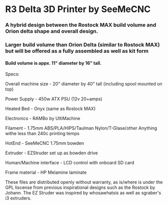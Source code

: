 # R3 Delta 3D Printer by SeeMeCNC #

### A hybrid design between the Rostock MAX build volume and Orion delta shape and overall design. ###

### Larger build volume than Orion Delta (similar to Rostock MAX) but will be offered as a fully assembled as well as kit form ###

#### Build volume is appx. 11" diameter by 16" tall. ####


Specs:

Overall machine size - 20" diameter by 40" tall (including spool mounted on top)

Power Supply - 450w ATX PSU (12v 20+amps)

Heated Bed - Onyx (same as Rostock MAX)

Electronics - RAMBo by UltiMachine

Filament - 1.75mm ABS/PLA/HIPS/Taulman Nylon/T-Glase/other 
Anything withe less than 240c printing temps

HotEnd - SeeMeCNC 1.75mm bowden 

Extruder - EZStruder set up as bowden drive

Human/Machine interface - LCD control with onboard SD card

Frame material - HP Melamine laminate





These files are distributed openly without warranty, as is/where is under the GPL liscense from previous inspirational designs such as the Rostock by Johann. The EZ Struder was inspired by whosawhatsis as well as sgraber's i3 extruders.